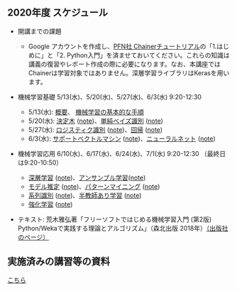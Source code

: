 ## 2020年度 スケジュール

- 開講までの課題
  - Google アカウントを作成し、<a href="https://tutorials.chainer.org/ja/tutorial.html">PFN社 Chainerチュートリアル</a>の「1.はじめに」と「2. Python入門」を済ませておいてください。これらの知識は講義の復習やレポート作成の際に必要になります。なお、本講座ではChainerは学習対象ではありません。深層学習ライブラリはKerasを用います。

- 機械学習基礎  5/13(水)、5/20(水)、5/27(水)、6/3(水) 9:20-12:30
  - 5/13(水): <a href="https://github.com/MasahiroAraki/MLCourse/blob/master/01_Introduction.ipynb">概要</a>、 <a href="https://github.com/MasahiroAraki/MLCourse/blob/master/02_MLflow.ipynb">機械学習の基本的な手順</a>
  - 5/20(水): <a href="https://github.com/MasahiroAraki/MLCourse/blob/master/slide/chap03.pdf">決定木</a> (<a href="https://github.com/MasahiroAraki/MLCourse/blob/master/03_decisionTree.ipynb">note</a>)、<a href="https://github.com/MasahiroAraki/MLCourse/blob/master/slide/chap04.pdf">単純ベイズ識別</a> (<a href="https://github.com/MasahiroAraki/MLCourse/blob/master/04_statistical.ipynb">note</a>)
  - 5/27(水): <a href="https://github.com/MasahiroAraki/MLCourse/blob/master/slide/chap05.pdf">ロジスティク識別</a> (<a href="https://github.com/MasahiroAraki/MLCourse/blob/master/05_generative-disciminative.ipynb">note</a>)、<a href="https://github.com/MasahiroAraki/MLCourse/blob/master/slide/chap06.pdf">回帰</a> (<a href="https://github.com/MasahiroAraki/MLCourse/blob/master/06_regression.ipynb">note</a>)
  - 6/3(水): <a href="https://github.com/MasahiroAraki/MLCourse/blob/master/slide/chap07.pdf">サポートベクトルマシン</a> (<a href="https://github.com/MasahiroAraki/MLCourse/blob/master/07_SVM.ipynb">note</a>)、<a href="https://github.com/MasahiroAraki/MLCourse/blob/master/slide/chap08.pdf">ニューラルネット</a> (<a href="https://github.com/MasahiroAraki/MLCourse/blob/master/08_nn.ipynb">note</a>)

- 機械学習応用  6/10(水)、6/17(水)、6/24(水)、7/1(水) 9:20-12:30 （最終日は9:20-10:50）
  - <a href="https://github.com/MasahiroAraki/MLCourse/blob/master/slide/chap09.pdf">深層学習</a> (<a href="https://github.com/MasahiroAraki/MLCourse/blob/master/09_dnn.ipynb">note</a>)、<a href="https://github.com/MasahiroAraki/MLCourse/blob/master/slide/chap10.pdf">アンサンブル学習</a>(<a href="https://github.com/MasahiroAraki/MLCourse/blob/master/10_ensemble.ipynb">note</a>)
  - <a href="https://github.com/MasahiroAraki/MLCourse/blob/master/slide/chap11.pdf">モデル推定<a> (<a href="https://github.com/MasahiroAraki/MLCourse/blob/master/11_model.ipynb">note</a>)、<a href="https://github.com/MasahiroAraki/MLCourse/blob/master/slide/chap12.pdf">パターンマイニング</a> (<a href="https://github.com/MasahiroAraki/MLCourse/blob/master/12_apriori.ipynb">note</a>)
  - <a href="https://github.com/MasahiroAraki/MLCourse/blob/master/slide/chap13.pdf">系列識別</a> (<a href="https://github.com/MasahiroAraki/MLCourse/blob/master/13_struct.ipynb">note</a>)、<a href="https://github.com/MasahiroAraki/MLCourse/blob/master/slide/chap14.pdf">半教師あり学習</a> (<a href="https://github.com/MasahiroAraki/MLCourse/blob/master/14_semi.ipynb">note</a>)
  - <a href="https://github.com/MasahiroAraki/MLCourse/blob/master/slide/chap15.pdf">強化学習</a> (<a href="https://github.com/MasahiroAraki/MLCourse/blob/master/15_reinforce.ipynb">note</a>)

- テキスト: 荒木雅弘著「フリーソフトではじめる機械学習入門 (第2版) Python/Wekaで実践する理論とアルゴリズム」（森北出版 2018年）<a href="https://www.morikita.co.jp/books/book/3274">（出版社のページ）</a>

## 実施済みの講習等の資料

<a href="https://github.com/MasahiroAraki/MLCourse/tree/master/archive">こちら</a>
